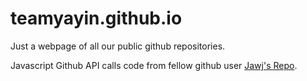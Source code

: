 # teamyayin.github.io

Just a webpage of all our public github repositories.

Javascript Github API calls code from fellow github user [Jawj's Repo](https://github.com/jawj/github-widget).